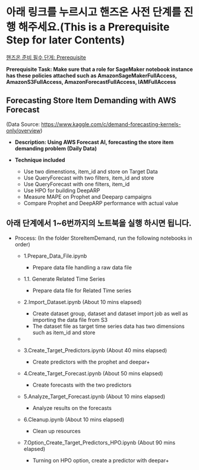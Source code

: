 
# 아래 링크를 누르시고 핸즈온 사전 단계를 진행 해주세요.(This is a Prerequisite Step for later Contents)

[핸즈온 준비 필수 단게: Prerequisite](0.0.Prerequisite/Prerequisite.md)

**Prerequisite Task: Make sure that a role for SageMaker notebook instance has these policies attached such as AmazonSageMakerFullAccess, AmazonS3FullAccess, AmazonForecastFullAccess, IAMFullAccess**

## 

## Forecasting Store Item Demanding with AWS Forecast  
(Data Source: https://www.kaggle.com/c/demand-forecasting-kernels-only/overview)

* **Description: Using AWS Forecast AI, forecasting the store item demanding problem (Daily Data)**

* **Technique included**
    * Use two dimenstions, item_id and store on Target Data
    * Use QueryForecast with two filters, item_id and store
    * Use QueryForecast with one filters, item_id 
    * Use HPO for building DeepARP 
    * Measure MAPE on Prophet and Deeparp campaigns    
    * Compare Prophet and DeepARP performance with actual value

## 아래 단계에서 1~6번까지의 노트북을 실행 하시면 됩니다.

* Process: (In the folder StoreItemDemand, run the following notebooks in order)
    * 1.Prepare_Data_File.ipynb
        
        * Prepare data file handling a raw data file
        
    * 1.1. Generate Related Time Series 
    
        * Prepare data file for Related Time series
    
    * 2.Import_Dataset.ipynb (About 10 mins elapsed)
        * Create dataset group, dataset and dataset import job as well as importing the data file from S3
        * The dataset file as target time series data has two dimensions such as item_id and store
        
    * 
    
    * 3.Create_Target_Predictors.ipynb (About 40 mins elapsed)
        
        * Create predictors with the prophet and deepar+ 
        
    * 4.Create_Target_Forecast.ipynb (About 50 mins elapsed)
        
        * Create forecasts with the two predictors 
        
    * 5.Analyze_Target_Forecast.ipynb (About 10 mins elapsed)
        
        * Analyze results on the forecasts
        
    * 6.Cleanup.ipynb (About 10 mins elapsed)
        
        * Clean up resources
        
    * 7.Option_Create_Target_Predictors_HPO.ipynb (About 90 mins elapsed)
        * Turning on HPO option, create  a predictor with deepar+ 
          
          

